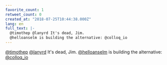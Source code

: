 ```yaml
---
favorite_count: 1
retweet_count: 0
created_at: "2018-07-25T10:44:38.000Z"
lang: en
full_text: |-
  @timothep @lanyrd It's dead, Jim.
  @helloanselm is building the alternative: @colloq_io
---
```


[@timothep](https://twitter.com/timothep) [@lanyrd](https://twitter.com/lanyrd)
It's dead, Jim. [@helloanselm](https://twitter.com/helloanselm) is building the
alternative: [@colloq_io](https://twitter.com/colloq_io)
